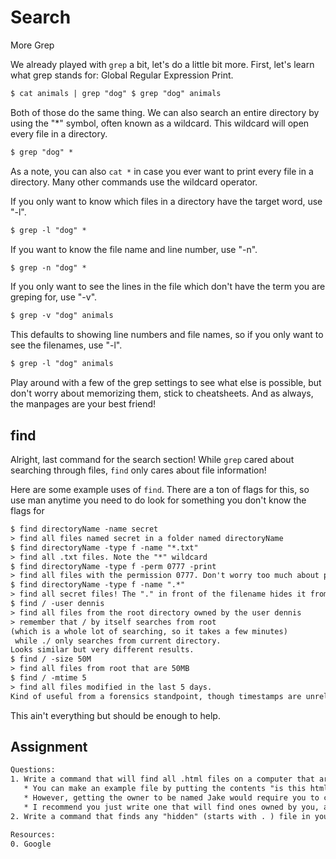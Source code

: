 # Search

More Grep

We already played with `grep` a bit, let's do a little bit more. First,
let's learn what grep stands for: Global Regular Expression Print.

``` default
$ cat animals | grep "dog" $ grep "dog" animals
```

Both of those do the same thing. We can also search an entire directory
by using the "\*" symbol, often known as a wildcard. This wildcard will
open every file in a directory.

``` default
$ grep "dog" *
```

As a note, you can also `cat *` in case you ever want to print every
file in a directory. Many other commands use the wildcard operator.

If you only want to know which files in a directory have the target
word, use "-l".

``` default
$ grep -l "dog" *
```

If you want to know the file name and line number, use "-n".

``` default
$ grep -n "dog" *
```

If you only want to see the lines in the file which don't have the term
you are greping for, use "-v".

``` default
$ grep -v "dog" animals
```

This defaults to showing line numbers and file names, so if you only
want to see the filenames, use "-l".

``` default
$ grep -l "dog" animals
```

Play around with a few of the grep settings to see what else is
possible, but don't worry about memorizing them, stick to cheatsheets.
And as always, the manpages are your best friend!

## find

Alright, last command for the search section! While `grep` cared about
searching through files, `find` only cares about file information!

Here are some example uses of `find`. There are a ton of flags for this,
so use man anytime you need to do look for something you don't know the
flags for

``` default
$ find directoryName -name secret 
> find all files named secret in a folder named directoryName 
$ find directoryName -type f -name "*.txt" 
> find all .txt files. Note the "*" wildcard 
$ find directoryName -type f -perm 0777 -print 
> find all files with the permission 0777. Don't worry too much about permissions yet. 
$ find directoryName -type f -name ".*" 
> find all secret files! The "." in front of the filename hides it from a standard ls. 
$ find / -user dennis 
> find all files from the root directory owned by the user dennis 
> remember that / by itself searches from root 
(which is a whole lot of searching, so it takes a few minutes)
 while ./ only searches from current directory. 
Looks similar but very different results. 
$ find / -size 50M 
> find all files from root that are 50MB 
$ find / -mtime 5 
> find all files modified in the last 5 days. 
Kind of useful from a forensics standpoint, though timestamps are unreliable!
```

This ain't everything but should be enough to help.

## Assignment

``` default
Questions:
1. Write a command that will find all .html files on a computer that are 12 bytes in size, owned by "jake". 
   * You can make an example file by putting the contents "is this html" into a file and saving it as a .html file. 
   * However, getting the owner to be named Jake would require you to create a new user on your system and that is a bit of work
   * I recommend you just write one that will find ones owned by you, and then for your answer, submit the "Jake" version.
2. Write a command that finds any "hidden" (starts with . ) file in your user home folder.

Resources:
0. Google
```
